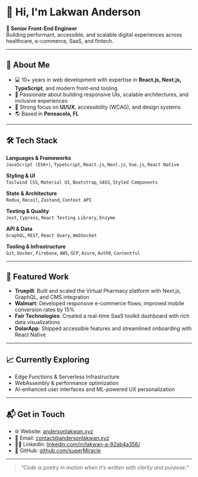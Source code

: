 # 👋 Hi, I'm Lakwan Anderson

**🎯 Senior Front-End Engineer**  
Building performant, accessible, and scalable digital experiences across healthcare, e-commerce, SaaS, and fintech.

---

## 🧠 About Me

- 💻 10+ years in web development with expertise in **React.js, Next.js, TypeScript**, and modern front-end tooling
- 🚀 Passionate about building responsive UIs, scalable architectures, and inclusive experiences
- 🎨 Strong focus on **UI/UX**, accessibility (WCAG), and design systems
- 🌎 Based in **Pensacola, FL**

---

## 🛠️ Tech Stack

**Languages & Frameworks**  
`JavaScript (ES6+)`, `TypeScript`, `React.js`, `Next.js`, `Vue.js`, `React Native`

**Styling & UI**  
`Tailwind CSS`, `Material UI`, `Bootstrap`, `SASS`, `Styled Components`

**State & Architecture**  
`Redux`, `Recoil`, `Zustand`, `Context API`

**Testing & Quality**  
`Jest`, `Cypress`, `React Testing Library`, `Enzyme`

**API & Data**  
`GraphQL`, `REST`, `React Query`, `WebSocket`

**Tooling & Infrastructure**  
`Git`, `Docker`, `Firebase`, `AWS`, `GCP`, `Azure`, `Auth0`, `Contentful`

---

## 🧩 Featured Work

- **Truepill**: Built and scaled the Virtual Pharmacy platform with Next.js, GraphQL, and CMS integration  
- **Walmart**: Developed responsive e-commerce flows; improved mobile conversion rates by 15%  
- **Fair Technologies**: Created a real-time SaaS toolkit dashboard with rich data visualizations  
- **DolarApp**: Shipped accessible features and streamlined onboarding with React Native

---

## 📈 Currently Exploring

- Edge Functions & Serverless Infrastructure  
- WebAssembly & performance optimization
- AI-enhanced user interfaces and ML-powered UX personalization

---

## 📬 Get in Touch

- 🌐 Website: [andersonlakwan.xyz](https://andersonlakwan.xyz)  
- 📧 Email: [contact@andersonlakwan.xyz](mailto:contact@andersonlakwan.xyz)  
- 🧑‍💼 LinkedIn: [linkedin.com/in/lakwan-a-92ab4a356/](https://linkedin.com/in/lakwan-a-92ab4a356/)  
- 🐙 GitHub: [github.com/superMiracle](https://github.com/superMiracle)  

---

> _“Code is poetry in motion when it’s written with clarity and purpose.”_

